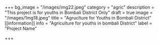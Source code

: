 +++
bg_image = "/images/img22.jpeg"
category = "agric"
description = "This project is for youths in Bombali District Only"
draft = true
image = "/images/1mg18.jpeg"
title = "Agruclture for Youths in Bombali District"
[[information]]
info = "Agriculture for youths in bombali District"
label = "Project Name"

+++
